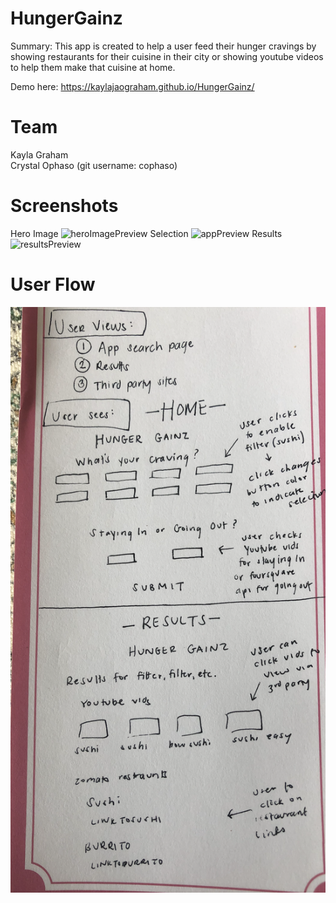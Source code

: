 # HungerGainz

Summary: This app is created to help a user feed their hunger cravings by showing restaurants for their cuisine in their city or showing youtube videos to help them make that cuisine at home.

Demo here: https://kaylajaograham.github.io/HungerGainz/

# Team
Kayla Graham  
Crystal Ophaso (git username: cophaso)

# Screenshots
Hero Image
<img width="339" alt="heroImagePreview" src="https://user-images.githubusercontent.com/35277690/60758950-31440280-9fd2-11e9-9789-fdda696cd1c3.png">
Selection
<img width="341" alt="appPreview" src="https://user-images.githubusercontent.com/35277690/60758949-31440280-9fd2-11e9-9a2d-00c0e3a6ea9e.png">
Results
<img width="332" alt="resultsPreview" src="https://user-images.githubusercontent.com/35277690/60758972-808a3300-9fd2-11e9-85f1-8be9b8fc76ae.png">



# User Flow
<p align="center"><img src="img/user_flow.png" /></p>




